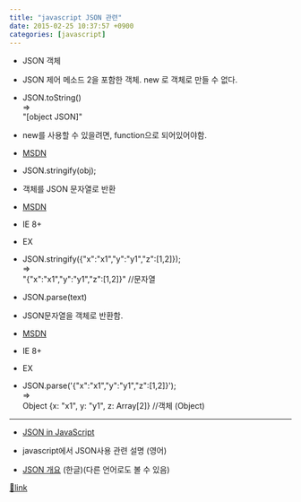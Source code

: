 ```yaml
---
title: "javascript JSON 관련"
date: 2015-02-25 10:37:57 +0900
categories: [javascript]
---
```


- JSON 객체
- JSON 제어 메소드 2을 포함한 객체. new 로 객체로 만들 수 없다.
- JSON.toString()  
=>  
"[object JSON]"
- new를 사용할 수 있을려면, function으로 되어있어야함.

- [MSDN](https://msdn.microsoft.com/ko-kr/library/ie/cc836458(v=vs.94).aspx "MSDN")

- JSON.stringify(obj);
- 객체를 JSON 문자열로 반환
- [MSDN](https://msdn.microsoft.com/ko-kr/library/ie/cc836459(v=vs.94).aspx "MSDN")
- IE 8+

- EX
- JSON.stringify({"x":"x1","y":"y1","z":[1,2]});  
=>  
"{"x":"x1","y":"y1","z":[1,2]}" //문자열


- JSON.parse(text) 
- JSON문자열을 객체로 반환함.
- [MSDN](https://msdn.microsoft.com/ko-kr/library/ie/cc836466(v=vs.94).aspx "MSDN")
- IE 8+

- EX
- JSON.parse('{"x":"x1","y":"y1","z":[1,2]}');  
=>  
Object {x: "x1", y: "y1", z: Array[2]} //객체 (Object)



- - - - - -

- [JSON in JavaScript](http://www.json.org/js.html "JSON in JavaScript")
- javascript에서 JSON사용 관련 설명 (영어)

- [JSON 개요](http://www.json.org/json-ko.html "JSON 개요") (한글)(다른 언어로도 볼 수 있음)




[🔗link](http://www.mins01.com/mh/tech/read/928)